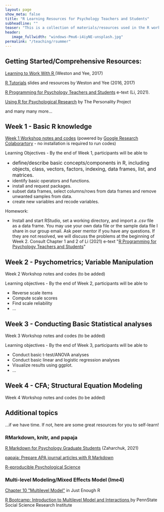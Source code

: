 ```yaml
---
layout: page
show_meta: false
title: "R Learning Resources for Psychology Teachers and Students"
subheadline: ""
teaser: "This is a collection of materials/resources used in the R workshop offered by Dr. Manyu Li for UL Lafayette graduate students in summer 2021. All resources used in the workshop are shared/linked on this page."
header:
   image_fullwidth: "windows-Pmu6-i4iyNE-unsplash.jpg"
permalink: "/teaching/rsummer"
---
```

<!-- wp:heading -->
<h2>Getting Started/Comprehensive Resources:</h2>
<!-- /wp:heading -->

<!-- wp:paragraph -->
<p><a rel="noreferrer noopener" href="https://www.psychologicalscience.org/observer/learning-to-work-with-r" target="_blank">Learning to Work With R </a>(Weston and Yee, 2017) <a rel="noreferrer noopener" href="https://www.psychologicalscience.org/observer/learning-to-work-with-r" target="_blank"></a></p>
<!-- /wp:paragraph -->

<!-- wp:paragraph -->
<p><a rel="noreferrer noopener" href="https://debyeeneuro.com/r-tutorials/" target="_blank">R Tutorials</a> slides and resources by Weston and Yee (2016, 2017)</p>
<!-- /wp:paragraph -->

<!-- wp:paragraph -->
<p><a rel="noreferrer noopener" href="https://louis.oercommons.org/courseware/lesson/1310/overview" target="_blank">R Programming for Psychology Teachers and Students</a> e-text (Li, 2021).  </p>
<!-- /wp:paragraph -->

<!-- wp:paragraph -->
<p><a rel="noreferrer noopener" href="http://personality-project.org/r/r.guide.html" target="_blank">Using R for Psychological Research</a> by The Personality Project</p>
<!-- /wp:paragraph -->

<!-- wp:paragraph -->
<p>and many many more...</p>
<!-- /wp:paragraph -->

<!-- wp:heading -->
<h2>Week 1 - Basic R knowledge </h2>
<!-- /wp:heading -->

<!-- wp:paragraph -->
<p><a rel="noreferrer noopener" href="https://colab.research.google.com/drive/1LYQIwPKewYRPKejuf3h7MryjLbQi7GKX?usp=sharing" target="_blank">Week 1 Workshop notes and codes</a> (powered by <a rel="noreferrer noopener" href="https://colab.research.google.com/notebooks/intro.ipynb?utm_source=scs-index" target="_blank">Google Research Colaborartory</a> - no installation is required to run codes)</p>
<!-- /wp:paragraph -->

<!-- wp:paragraph -->
<p>Learning Objectives - By the end of Week 1, participants will be able to </p>
<!-- /wp:paragraph -->

<!-- wp:list -->
<ul><li><span style="font-size:1rem;">define/describe basic concepts/components in R, including objects, class, vectors, factors, indexing, data frames, list, and matrices. </span></li><li>identify basic operators and functions.</li><li>install and request packages. </li><li>subset data frames, select columns/rows from data frames and remove unwanted samples from data.</li><li>create new variables and recode variables.</li></ul>
<!-- /wp:list -->

<!-- wp:paragraph -->
<p>Homework:</p>
<!-- /wp:paragraph -->

<!-- wp:list -->
<ul><li>Install and start RStudio, set a working directory, and import a <em>.csv </em>file as a data frame. You may use your own data file or the sample data file I share in our group email. Ask peer mentor if you have any questions. If they are not resolved, we will discuss the problems at the beginning of Week 2. Consult Chapter 1 and 2 of Li (2021) e-text "<a rel="noreferrer noopener" href="https://louis.oercommons.org/courseware/lesson/1310/overview" target="_blank">R Programming for Psychology Teachers and Students</a>"</li></ul>
<!-- /wp:list -->

<!-- wp:heading -->
<h2>Week 2 - Psychometrics; Variable Manipulation</h2>
<!-- /wp:heading -->

<!-- wp:paragraph -->
<p>Week 2 Workshop notes and codes  (to be added)</p>
<!-- /wp:paragraph -->

<!-- wp:paragraph -->
<p>Learning objectives - By the end of Week 2, participants will be able to  </p>
<!-- /wp:paragraph -->

<!-- wp:list -->
<ul><li>Reverse scale items </li><li>Compute scale scores</li><li>Find scale reliability </li><li>...</li></ul>
<!-- /wp:list -->

<!-- wp:heading -->
<h2>Week 3 - Conducting Basic Statistical analyses</h2>
<!-- /wp:heading -->

<!-- wp:paragraph -->
<p> Week 3 Workshop notes and codes  (to be added) </p>
<!-- /wp:paragraph -->

<!-- wp:paragraph -->
<p>Learning objectives - By the end of Week 3, participants will be able to   </p>
<!-- /wp:paragraph -->

<!-- wp:list -->
<ul><li>Conduct basic t-test/ANOVA analyses </li><li>Conduct basic linear and logistic regression analyses</li><li>Visualize results using ggplot.</li><li>...</li></ul>
<!-- /wp:list -->

<!-- wp:heading -->
<h2>Week 4 - CFA; Structural Equation Modeling </h2>
<!-- /wp:heading -->

<!-- wp:paragraph -->
<p>Week 4 Workshop notes and codes  (to be added)  </p>
<!-- /wp:paragraph -->

<!-- wp:group -->
<div class="wp-block-group"><!-- wp:heading -->
<h2>Additional topics</h2>
...if we have time. If not, here are some great resources for you to self-learn!
<!-- /wp:heading -->

<!-- wp:heading {"level":3} -->
<h3>RMarkdown, knitr, and papaja</h3>
<!-- /wp:heading --></div>
<!-- /wp:group -->

<!-- wp:paragraph -->
<p><a href="https://www.hzaharchuk.com/rmarkdown-guide/" target="_blank" rel="noreferrer noopener">R Markdown for Psychology Graduate Students</a> (Zaharchuk, 2021)</p>
<!-- /wp:paragraph -->

<!-- wp:paragraph -->
<p><a href="http://frederikaust.com/papaja/" target="_blank" rel="noreferrer noopener">papaja: Prepare APA journal articles with R Markdown</a> </p>
<!-- /wp:paragraph -->

<!-- wp:paragraph -->
<p><a href="https://psu-psychology.github.io/r-bootcamp-2019/talks/r-eproducible-science.html" target="_blank" rel="noreferrer noopener">R-eproducible Psychological Science</a></p>
<!-- /wp:paragraph -->

<!-- wp:heading {"level":3} -->
<h3>Multi-level Modeling/Mixed Effects Model (lme4)</h3>
<!-- /wp:heading -->

<!-- wp:paragraph -->
<p><a href="https://benwhalley.github.io/just-enough-r/multilevel-models.html">Chapter 10 "Multilevel Model"</a> in Just Enough R  </p>
<!-- /wp:paragraph -->

<!-- wp:paragraph -->
<p><a href="https://quantdev.ssri.psu.edu/tutorials/r-bootcamp-introduction-multilevel-model-and-interactions" target="_blank" rel="noreferrer noopener">R Bootcamp: Introduction to Multilevel Model and Interactions </a>by PennState Social Science Research Institute</p>
<!-- /wp:paragraph -->